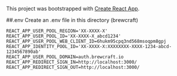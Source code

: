 This project was bootstrapped with [Create React App](https://github.com/facebook/create-react-app).

##.env
Create an .env file in this directory (brewcraft)
```
REACT_APP_USER_POOL_REGION='XX-XXXX-X'
REACT_APP_USER_POOL_ID='XX-XXXX-X_abcd1234'
REACT_APP_USER_POOL_WEB_CLIENT_ID=6hukm95cpq3nd568msoqpm8gpj
REACT_APP_IDENTITY_POOL_ID='XX-XXXX-X:XXXXXXXX-XXXX-1234-abcd-1234567890ab'
REACT_APP_USER_POOL_DOMAIN=auth.brewcraft.io
REACT_APP_REDIRECT_SIGN_IN=http://localhost:3000/
REACT_APP_REDIRECT_SIGN_OUT=http://localhost:3000/
```
